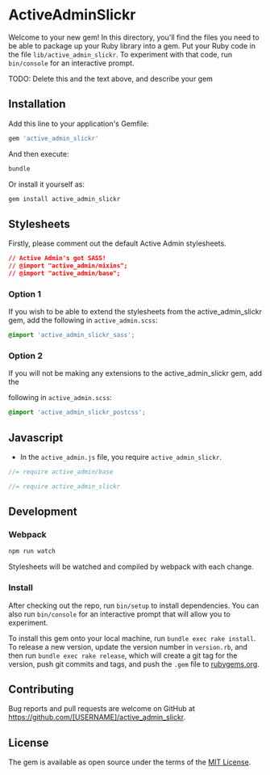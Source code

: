 # ActiveAdminSlickr

Welcome to your new gem! In this directory, you'll find the files you need to be able to package up your Ruby library into a gem. Put your Ruby code in the file `lib/active_admin_slickr`. To experiment with that code, run `bin/console` for an interactive prompt.

TODO: Delete this and the text above, and describe your gem

## Installation

Add this line to your application's Gemfile:

```ruby
gem 'active_admin_slickr'
```

And then execute:

```bash
bundle
```

Or install it yourself as:

```bash
gem install active_admin_slickr
```

## Stylesheets

Firstly, please comment out the default Active Admin stylesheets.

```css
// Active Admin's got SASS!
// @import "active_admin/mixins";
// @import "active_admin/base";
```

### Option 1

If you wish to be able to extend the stylesheets from the active_admin_slickr gem,
add the following in `active_admin.scss`:

```css
@import 'active_admin_slickr_sass';
```

### Option 2

If you will not be making any extensions to the active_admin_slickr gem, add the

following in `active_admin.scss`:

```css
@import 'active_admin_slickr_postcss';
```

## Javascript
- In the `active_admin.js` file, you require `active_admin_slickr`.

```javascript
//= require active_admin/base

//= require active_admin_slickr
```

## Development

### Webpack

```bash
npm run watch
```

Stylesheets will be watched and compiled by webpack with each change.

### Install

After checking out the repo, run `bin/setup` to install dependencies. You can also run `bin/console` for an interactive prompt that will allow you to experiment.

To install this gem onto your local machine, run `bundle exec rake install`. To release a new version, update the version number in `version.rb`, and then run `bundle exec rake release`, which will create a git tag for the version, push git commits and tags, and push the `.gem` file to [rubygems.org](https://rubygems.org).

## Contributing

Bug reports and pull requests are welcome on GitHub at https://github.com/[USERNAME]/active_admin_slickr.


## License

The gem is available as open source under the terms of the [MIT License](http://opensource.org/licenses/MIT).
